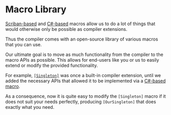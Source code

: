 # Macro Library

[Scriban-based](../capabilities/macros/scriban-based/index.md) and [C#-based](../capabilities/macros/csharp-based/index.md) macros allow us to do a lot of things that would otherwise only be possible as compiler extensions.

Thus the compiler comes with an open-source library of various macros that you can use.

Our ultimate goal is to move as much functionality from the compiler to the macro APIs as possible. This allows for end-users like you or us to easily extend or modify the provided functionality.

For example, [`[Singleton]`](./singleton.md) was once a built-in compiler extension, until we added the necessary APIs that allowed it to be implemented via a [C#-based macro](../capabilities/macros/csharp-based/index.md).

As a consequence, now it is quite easy to modify the `[Singleton]` macro if it does not suit your needs perfectly, producing `[OurSingleton]` that does exactly what you need.